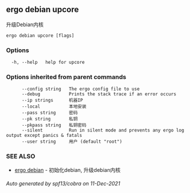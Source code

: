 ## ergo debian upcore

升级Debian内核

```
ergo debian upcore [flags]
```

### Options

```
  -h, --help   help for upcore
```

### Options inherited from parent commands

```
      --config string   The ergo config file to use
      --debug           Prints the stack trace if an error occurs
      --ip strings      机器IP
      --local           本地安装
      --pass string     密码
      --pk string       私钥
      --pkpass string   私钥密码
      --silent          Run in silent mode and prevents any ergo log output except panics & fatals
      --user string     用户 (default "root")
```

### SEE ALSO

* [ergo debian](ergo_debian.md)	 - 初始化debian, 升级debian内核

###### Auto generated by spf13/cobra on 11-Dec-2021
